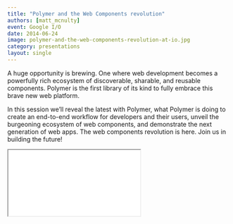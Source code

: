 ```yaml
---
title: "Polymer and the Web Components revolution"
authors: [matt_mcnulty]
event: Google I/O
date: 2014-06-24
image: polymer-and-the-web-components-revolution-at-io.jpg
category: presentations
layout: single
---
```


A huge opportunity is brewing. One where web development becomes a powerfully
rich ecosystem of discoverable, sharable, and reusable components. Polymer is
the first library of its kind to fully embrace this brave new web platform.

<!-- Read more -->

In this session we’ll reveal the latest with Polymer, what Polymer is doing to
create an end-to-end workflow for developers and their users, unveil the
burgeoning ecosystem of web components, and demonstrate the next generation of
web apps. The web components revolution is here. Join us in building the future!

<div class="video-wrap">
    <iframe src="//www.youtube.com/embed/yRbOSdAe_JU"></iframe>
</div>
